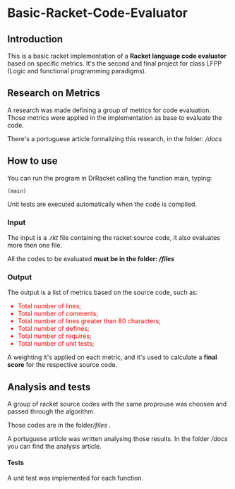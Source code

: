 # Basic-Racket-Code-Evaluator

## Introduction
This is a basic racket implementation of a <b>Racket language code evaluator</b> based on specific metrics. It's the second and final project for class LFPP (Logic and functional programming paradigms).

## Research on Metrics
<p>A research was made defining a group of metrics for code evaluation. Those metrics were applied in the implementation as base to evaluate the code.</p>
<p>There's a portuguese article formalizing this research, in the folder: <i>/docs</i></p>

## How to use
You can run the program in DrRacket calling the function main, typing:

    (main)

Unit tests are executed automatically when the code is compiled.

### Input

<p>The input is a <i>.rkt</i> file containing the racket source code, it also evaluates more then one file.</p>
<p>All the codes to be evaluated <b>must be in the folder: <i>/files</i></b></p>


### Output

The output is a list of metrics based on the source code, such as:
<ul style = "color: red;">
<li>Total number of lines;</li>
<li>Total number of comments;</li>
<li>Total number of lines greater than 80 characters;</li>
<li>Total number of defines;</li>
<li>Total number of requires;</li>
<li>Total number of unit tests;</li>
</ul>

A weighting it's applied on each metric, and it's used to calculate a <b>final score</b> for the respective source code.

## Analysis and tests
<p>A group of racket source codes with the same proprouse was choosen and passed through the algorithm. </p>
<p>Those codes are in the folder<i>/files</i> .</p>
<p>A portuguese article was written analysing those results. In the folder <i>/docs</i> you can find the analysis article.</p>


#### Tests

A unit test was implemented for each function.

